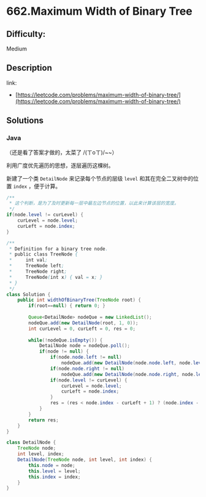 # 662.Maximum Width of Binary Tree

## Difficulty:

Medium

## Description

link:
- [https://leetcode.com/problems/maximum-width-of-binary-tree/](https://leetcode.com/problems/maximum-width-of-binary-tree/)

## Solutions

### Java

（还是看了答案才做的，太菜了 /(ㄒoㄒ)/~~）

利用广度优先遍历的思想，逐层遍历这棵树。

新建了一个类 `DetailNode` 来记录每个节点的层级 `level` 和其在完全二叉树中的位置 `index` ，便于计算。

```java
/**
 * 这个判断，是为了及时更新每一层中最左边节点的位置，以此来计算该层的宽度。
 */
if(node.level != curLevel) {
    curLevel = node.level;
    curLeft = node.index;
}
```

```java
/**
 * Definition for a binary tree node.
 * public class TreeNode {
 *     int val;
 *     TreeNode left;
 *     TreeNode right;
 *     TreeNode(int x) { val = x; }
 * }
 */
class Solution {
    public int widthOfBinaryTree(TreeNode root) {
        if(root==null) { return 0; }
        
        Queue<DetailNode> nodeQue = new LinkedList();
        nodeQue.add(new DetailNode(root, 1, 0));
        int curLevel = 0, curLeft = 0, res = 0;
        
        while(!nodeQue.isEmpty()) {
            DetailNode node = nodeQue.poll();
            if(node != null) {
                if(node.node.left != null)
                    nodeQue.add(new DetailNode(node.node.left, node.level+1, node.index*2));
                if(node.node.right != null)
                    nodeQue.add(new DetailNode(node.node.right, node.level+1, node.index*2+1));
                if(node.level != curLevel) {
                    curLevel = node.level;
                    curLeft = node.index;
                }
                res = (res < node.index - curLeft + 1) ? (node.index - curLeft + 1) : res;
            }
        }
        return res;
    }
}

class DetailNode {
    TreeNode node;
    int level, index;
    DetailNode(TreeNode node, int level, int index) {
        this.node = node;
        this.level = level;
        this.index = index;
    }
}
```